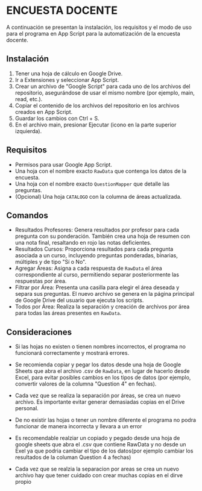 # ENCUESTA DOCENTE

A continuación se presentan la instalación, los requisitos y el modo de uso para el programa en App Script para la automatización de la encuesta docente.

## Instalación

1. Tener una hoja de cálculo en Google Drive.  
2. Ir a Extensiones y seleccionar App Script.  
3. Crear un archivo de "Google Script" para cada uno de los archivos del repositorio, asegurándose de usar el mismo nombre (por ejemplo, main, read, etc.).  
4. Copiar el contenido de los archivos del repositorio en los archivos creados en App Script.  
5. Guardar los cambios con Ctrl + S.  
6. En el archivo main, presionar Ejecutar (icono en la parte superior izquierda).

## Requisitos

- Permisos para usar Google App Script.  
- Una hoja con el nombre exacto `RawData` que contenga los datos de la encuesta.  
- Una hoja con el nombre exacto `QuestionMapper` que detalle las preguntas.  
- (Opcional) Una hoja `CATALOGO` con la columna de áreas actualizada.

## Comandos

- Resultados Profesores: Genera resultados por profesor para cada pregunta con su ponderación. También crea una hoja de resumen con una nota final, resaltando en rojo las notas deficientes.  
- Resultados Cursos: Proporciona resultados para cada pregunta asociada a un curso, incluyendo preguntas ponderadas, binarias, múltiples y de tipo "Sí o No".  
- Agregar Áreas: Asigna a cada respuesta de `RawData` el área correspondiente al curso, permitiendo separar posteriormente las respuestas por área.  
- Filtrar por Área: Presenta una casilla para elegir el área deseada y separa sus preguntas. El nuevo archivo se genera en la página principal de Google Drive del usuario que ejecuta los scripts.  
- Todos por Área: Realiza la separación y creación de archivos por área para todas las áreas presentes en `RawData`.

## Consideraciones

- Si las hojas no existen o tienen nombres incorrectos, el programa no funcionará correctamente y mostrará errores.  
- Se recomienda copiar y pegar los datos desde una hoja de Google Sheets que abra el archivo .csv de `RawData`, en lugar de hacerlo desde Excel, para evitar posibles cambios en los tipos de datos (por ejemplo, convertir valores de la columna "Question 4" en fechas).  
- Cada vez que se realiza la separación por áreas, se crea un nuevo archivo. Es importante evitar generar demasiadas copias en el Drive personal.

- De no existir las hojas o tener un nombre diferente el programa no podra funcionar de manera incorrecta y llevara a un error
- Es recomendable realziar un copiado y pegado desde una hoja de google sheets que abra el .csv que contiene RawData y no desde un Exel ya que podria cambiar el tipo de los datos(por ejemplo cambiar los resultados de la columan Question 4 a fechas)
- Cada vez que se realzia la separacion por areas se crea un nuevo archivo hay que tener cuidado con crear muchas copias en el dirve propio
